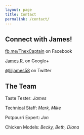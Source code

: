 ```yaml
---
layout: page
title: Contact
permalink: /contact/
---
```


## Connect with James!
<i class="fa fa-facebook-official"></i> [fb.me/ThexCaptain](http://www.facebook.com/ThexCaptain) on Facebook

<i class="fa fa-google-plus-square"></i> [James R.](https://plus.google.com/102883666955553233089) on Google+

<i class="fa fa-twitter-square"></i> [@liljames58](https://twitter.com/liljames58) on Twitter

## The Team

Taste Tester: *James*

Technical Staff: *Mark, Mike*

Potpourri Expert: *Jon*

Chicken Models: *Becky, Beth, Diana*
